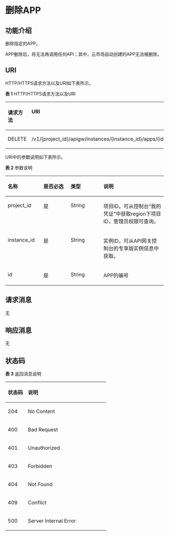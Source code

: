 # 删除APP<a name="apig-phapi-180713039"></a>

## 功能介绍<a name="section60169944"></a>

删除指定的APP。

APP删除后，将无法再调用任何API；其中，云市场自动创建的APP无法被删除。

## URI<a name="section4658588"></a>

HTTP/HTTPS请求方法以及URI如下表所示。

**表 1**  HTTP/HTTPS请求方法以及URI

<a name="table12448204"></a>
<table><thead align="left"><tr id="row28819405"><th class="cellrowborder" valign="top" width="20%" id="mcps1.2.3.1.1"><p id="p52670492"><a name="p52670492"></a><a name="p52670492"></a>请求方法</p>
</th>
<th class="cellrowborder" valign="top" width="80%" id="mcps1.2.3.1.2"><p id="p38451455"><a name="p38451455"></a><a name="p38451455"></a>URI</p>
</th>
</tr>
</thead>
<tbody><tr id="row27560159"><td class="cellrowborder" valign="top" width="20%" headers="mcps1.2.3.1.1 "><p id="p17780387"><a name="p17780387"></a><a name="p17780387"></a>DELETE</p>
</td>
<td class="cellrowborder" valign="top" width="80%" headers="mcps1.2.3.1.2 "><p id="p30925236"><a name="p30925236"></a><a name="p30925236"></a><span id="ph14323141244315"><a name="ph14323141244315"></a><a name="ph14323141244315"></a>/v1/{project_id}/apigw/instances/{instance_id}</span>/apps/{id}</p>
</td>
</tr>
</tbody>
</table>

URI中的参数说明如下表所示。

**表 2**  参数说明

<a name="table21916153"></a>
<table><thead align="left"><tr id="row42598074"><th class="cellrowborder" valign="top" width="22.470000000000002%" id="mcps1.2.5.1.1"><p id="p27891998"><a name="p27891998"></a><a name="p27891998"></a>名称</p>
</th>
<th class="cellrowborder" valign="top" width="17.2%" id="mcps1.2.5.1.2"><p id="p44659366"><a name="p44659366"></a><a name="p44659366"></a>是否必选</p>
</th>
<th class="cellrowborder" valign="top" width="20.72%" id="mcps1.2.5.1.3"><p id="p60638907"><a name="p60638907"></a><a name="p60638907"></a>类型</p>
</th>
<th class="cellrowborder" valign="top" width="39.61%" id="mcps1.2.5.1.4"><p id="p12804420"><a name="p12804420"></a><a name="p12804420"></a>说明</p>
</th>
</tr>
</thead>
<tbody><tr id="row15940503383"><td class="cellrowborder" valign="top" width="22.470000000000002%" headers="mcps1.2.5.1.1 "><p id="p55878963"><a name="p55878963"></a><a name="p55878963"></a>project_id</p>
</td>
<td class="cellrowborder" valign="top" width="17.2%" headers="mcps1.2.5.1.2 "><p id="p29902160"><a name="p29902160"></a><a name="p29902160"></a>是</p>
</td>
<td class="cellrowborder" valign="top" width="20.72%" headers="mcps1.2.5.1.3 "><p id="p6155914"><a name="p6155914"></a><a name="p6155914"></a>String</p>
</td>
<td class="cellrowborder" valign="top" width="39.61%" headers="mcps1.2.5.1.4 "><p id="p28867016"><a name="p28867016"></a><a name="p28867016"></a>项目ID。可从控制台“我的凭证”中获取region下项目ID，管理员权限可查询。</p>
</td>
</tr>
<tr id="row1441975093817"><td class="cellrowborder" valign="top" width="22.470000000000002%" headers="mcps1.2.5.1.1 "><p id="p1780913159538"><a name="p1780913159538"></a><a name="p1780913159538"></a>instance_id</p>
</td>
<td class="cellrowborder" valign="top" width="17.2%" headers="mcps1.2.5.1.2 "><p id="p9809215115310"><a name="p9809215115310"></a><a name="p9809215115310"></a>是</p>
</td>
<td class="cellrowborder" valign="top" width="20.72%" headers="mcps1.2.5.1.3 "><p id="p1280914152538"><a name="p1280914152538"></a><a name="p1280914152538"></a>String</p>
</td>
<td class="cellrowborder" valign="top" width="39.61%" headers="mcps1.2.5.1.4 "><p id="p1880914157537"><a name="p1880914157537"></a><a name="p1880914157537"></a>实例ID，可从API网关控制台的专享版实例信息中获取。</p>
</td>
</tr>
<tr id="row30525098"><td class="cellrowborder" valign="top" width="22.470000000000002%" headers="mcps1.2.5.1.1 "><p id="p56613844"><a name="p56613844"></a><a name="p56613844"></a>id</p>
</td>
<td class="cellrowborder" valign="top" width="17.2%" headers="mcps1.2.5.1.2 "><p id="p22318634"><a name="p22318634"></a><a name="p22318634"></a>是</p>
</td>
<td class="cellrowborder" valign="top" width="20.72%" headers="mcps1.2.5.1.3 "><p id="p62978966"><a name="p62978966"></a><a name="p62978966"></a>String</p>
</td>
<td class="cellrowborder" valign="top" width="39.61%" headers="mcps1.2.5.1.4 "><p id="p1022589"><a name="p1022589"></a><a name="p1022589"></a>APP的编号</p>
</td>
</tr>
</tbody>
</table>

## 请求消息<a name="section41927295"></a>

无

## 响应消息<a name="section40667726"></a>

无

## 状态码<a name="section41801338"></a>

**表 3**  返回消息说明

<a name="table65433826"></a>
<table><thead align="left"><tr id="row9180004"><th class="cellrowborder" valign="top" width="20%" id="mcps1.2.3.1.1"><p id="p5382851"><a name="p5382851"></a><a name="p5382851"></a>状态码</p>
</th>
<th class="cellrowborder" valign="top" width="80%" id="mcps1.2.3.1.2"><p id="p33357811"><a name="p33357811"></a><a name="p33357811"></a>说明</p>
</th>
</tr>
</thead>
<tbody><tr id="row17628188"><td class="cellrowborder" valign="top" width="20%" headers="mcps1.2.3.1.1 "><p id="p18597093"><a name="p18597093"></a><a name="p18597093"></a>204</p>
</td>
<td class="cellrowborder" valign="top" width="80%" headers="mcps1.2.3.1.2 "><p id="p29969526"><a name="p29969526"></a><a name="p29969526"></a>No Content</p>
</td>
</tr>
<tr id="row1290281"><td class="cellrowborder" valign="top" width="20%" headers="mcps1.2.3.1.1 "><p id="p37403962"><a name="p37403962"></a><a name="p37403962"></a>400</p>
</td>
<td class="cellrowborder" valign="top" width="80%" headers="mcps1.2.3.1.2 "><p id="p9822120"><a name="p9822120"></a><a name="p9822120"></a>Bad Request</p>
</td>
</tr>
<tr id="row21290221"><td class="cellrowborder" valign="top" width="20%" headers="mcps1.2.3.1.1 "><p id="p46786353"><a name="p46786353"></a><a name="p46786353"></a>401</p>
</td>
<td class="cellrowborder" valign="top" width="80%" headers="mcps1.2.3.1.2 "><p id="p31598212"><a name="p31598212"></a><a name="p31598212"></a>Unauthorized</p>
</td>
</tr>
<tr id="row15948460"><td class="cellrowborder" valign="top" width="20%" headers="mcps1.2.3.1.1 "><p id="p16756892"><a name="p16756892"></a><a name="p16756892"></a>403</p>
</td>
<td class="cellrowborder" valign="top" width="80%" headers="mcps1.2.3.1.2 "><p id="p1169465911116"><a name="p1169465911116"></a><a name="p1169465911116"></a>Forbidden</p>
</td>
</tr>
<tr id="row1961203"><td class="cellrowborder" valign="top" width="20%" headers="mcps1.2.3.1.1 "><p id="p24639769"><a name="p24639769"></a><a name="p24639769"></a>404</p>
</td>
<td class="cellrowborder" valign="top" width="80%" headers="mcps1.2.3.1.2 "><p id="p49664279"><a name="p49664279"></a><a name="p49664279"></a>Not Found</p>
</td>
</tr>
<tr id="row44325335"><td class="cellrowborder" valign="top" width="20%" headers="mcps1.2.3.1.1 "><p id="p33582414"><a name="p33582414"></a><a name="p33582414"></a>409</p>
</td>
<td class="cellrowborder" valign="top" width="80%" headers="mcps1.2.3.1.2 "><p id="p35820976"><a name="p35820976"></a><a name="p35820976"></a>Conflict</p>
</td>
</tr>
<tr id="row53953334"><td class="cellrowborder" valign="top" width="20%" headers="mcps1.2.3.1.1 "><p id="p8143910"><a name="p8143910"></a><a name="p8143910"></a>500</p>
</td>
<td class="cellrowborder" valign="top" width="80%" headers="mcps1.2.3.1.2 "><p id="p55676983"><a name="p55676983"></a><a name="p55676983"></a>Server Internal Error</p>
</td>
</tr>
</tbody>
</table>

